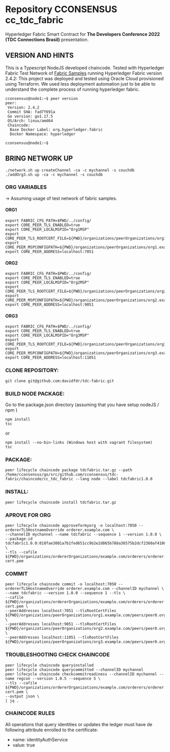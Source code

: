 # Repository CCONSENSUS cc_tdc_fabric

Hyperledger Fabric Smart Contract for **The Developers Conference 2022 (TDC Connections Brasil)**  presentation.

## VERSION AND HINTS

This is a Typescript NodeJS developed chaincode. Tested with Hyperledger Fabric Test Network of
[Fabric Samples](https://github.com/hyperledger/fabric-samples) running Hyperledger Fabric version 2.4.2:
This project was deployed and tested using Oracle Cloud provisioned using Terraform. We used less deployment automation
just to be able to understand the complete process of running hyperledger fabric.

```shell
cconsensus@node1:~$ peer version
peer:
 Version: 2.4.2
 Commit SHA: fad7f691a
 Go version: go1.17.5
 OS/Arch: linux/amd64
 Chaincode:
  Base Docker Label: org.hyperledger.fabric
  Docker Namespace: hyperledger

cconsensus@node1:~$
```

## BRING NETWORK UP

```shell
./network.sh up createChannel -ca -c mychannel -s couchdb
./addOrg3.sh up -ca -c mychannel -s couchdb
```

### ORG VARIABLES

-> Assuming usage of test network of fabric samples.

#### ORG1

```shell
export FABRIC_CFG_PATH=$PWD/../config/
export CORE_PEER_TLS_ENABLED=true
export CORE_PEER_LOCALMSPID="Org1MSP"
export CORE_PEER_TLS_ROOTCERT_FILE=${PWD}/organizations/peerOrganizations/org1.example.com/peers/peer0.org1.example.com/tls/ca.crt
export CORE_PEER_MSPCONFIGPATH=${PWD}/organizations/peerOrganizations/org1.example.com/users/Admin@org1.example.com/msp
export CORE_PEER_ADDRESS=localhost:7051
```

#### ORG2

```shell
export FABRIC_CFG_PATH=$PWD/../config/
export CORE_PEER_TLS_ENABLED=true
export CORE_PEER_LOCALMSPID="Org2MSP"
export CORE_PEER_TLS_ROOTCERT_FILE=${PWD}/organizations/peerOrganizations/org2.example.com/peers/peer0.org2.example.com/tls/ca.crt
export CORE_PEER_MSPCONFIGPATH=${PWD}/organizations/peerOrganizations/org2.example.com/users/Admin@org2.example.com/msp
export CORE_PEER_ADDRESS=localhost:9051
```

#### ORG3

```shell
export FABRIC_CFG_PATH=$PWD/../config/
export CORE_PEER_TLS_ENABLED=true
export CORE_PEER_LOCALMSPID="Org3MSP"
export CORE_PEER_TLS_ROOTCERT_FILE=${PWD}/organizations/peerOrganizations/org3.example.com/peers/peer0.org3.example.com/tls/ca.crt
export CORE_PEER_MSPCONFIGPATH=${PWD}/organizations/peerOrganizations/org3.example.com/users/Admin@org3.example.com/msp
export CORE_PEER_ADDRESS=localhost:11051
```

### CLONE REPOSITORY:

```shell
git clone git@github.com:davidfdr/tdc-fabric.git
```

### BUILD NODE PACKAGE:

Go to the package.json directory (assuming that you have setup nodeJS / npm )

```shell
npm install
tsc
```

or

```shell
npm install --no-bin-links (Windows host with vagrant filesystem)
tsc
```

### PACKAGE:

```shell
peer lifecycle chaincode package tdcfabric.tar.gz --path /home/cconsensus/go/src/github.com/cconsensus/tdc-fabric/chaincode/cc_tdc_fabric --lang node --label tdcfabric1.0.0
```

### INSTALL:

```shell
peer lifecycle chaincode install tdcfabric.tar.gz
```

### APROVE FOR ORG

```shell
peer lifecycle chaincode approveformyorg -o localhost:7050 --ordererTLSHostnameOverride orderer.example.com \
--channelID mychannel --name tdcfabric --sequence 1 --version 1.0.0 \
--package-id   tdcfabric1.0.0:018fae3001a7b1fed651cc9b2e2d865b788a36575b2dcf2360af4108306ccc4b \
--tls --cafile ${PWD}/organizations/ordererOrganizations/example.com/orderers/orderer.example.com/msp/tlscacerts/tlsca.example.com-cert.pem
```

### COMMIT

```shell
peer lifecycle chaincode commit -o localhost:7050 --ordererTLSHostnameOverride orderer.example.com --channelID mychannel \
--name tdcfabric --version 1.0.0 --sequence 1 --tls \
--cafile ${PWD}/organizations/ordererOrganizations/example.com/orderers/orderer.example.com/msp/tlscacerts/tlsca.example.com-cert.pem \
--peerAddresses localhost:7051 --tlsRootCertFiles ${PWD}/organizations/peerOrganizations/org1.example.com/peers/peer0.org1.example.com/tls/ca.crt \
--peerAddresses localhost:9051 --tlsRootCertFiles ${PWD}/organizations/peerOrganizations/org2.example.com/peers/peer0.org2.example.com/tls/ca.crt \
--peerAddresses localhost:11051 --tlsRootCertFiles ${PWD}/organizations/peerOrganizations/org3.example.com/peers/peer0.org3.example.com/tls/ca.crt
```

### TROUBLESHOOTING CHECK CHAINCODE

```shell
peer lifecycle chaincode queryinstalled
peer lifecycle chaincode querycommitted --channelID mychannel
peer lifecycle chaincode checkcommitreadiness --channelID mychannel --name regcon --version 1.0.5 --sequence 5 \
--tls --cafile ${PWD}/organizations/ordererOrganizations/example.com/orderers/orderer.example.com/msp/tlscacerts/tlsca.example.com-cert.pem \
--output json \
| jq .
```

### CHAINCODE RULES

All operations that query identities or updates the ledger must have de following attribute enrolled to the certificate:

- name: identityAuthService
- value: true







